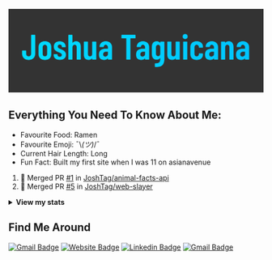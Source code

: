 [![Social banner for JoshTag](./assets/banner.svg)](https://joshtag.com)

## Everything You Need To Know About Me:

- Favourite Food: Ramen
- Favourite Emoji: ¯\\_(ツ)_/¯
- Current Hair Length: Long
- Fun Fact: Built my first site when I was 11 on asianavenue

<!--START_SECTION:activity-->
1. 🎉 Merged PR [#1](https://github.com/JoshTag/animal-facts-api/pull/1) in [JoshTag/animal-facts-api](https://github.com/JoshTag/animal-facts-api)
2. 🎉 Merged PR [#5](https://github.com/JoshTag/web-slayer/pull/5) in [JoshTag/web-slayer](https://github.com/JoshTag/web-slayer)
<!--END_SECTION:activity-->

<details>
 <summary><strong>View my stats</strong></summary>
<p align="center">
  <img src="https://github-readme-stats.vercel.app/api?username=JoshTag&count_private=true&show_icons=true" />
</p>
<p align="center">
  <img src="https://github-readme-stats.vercel.app/api/top-langs/?username=JoshTag&layout=compact" />
</p>
 
</details>

## Find Me Around

[![Gmail Badge](https://img.shields.io/badge/-github-333333??&style=for-the-badge&logo=Github&logoColor=white&link=https://github.com/joshtag)](https://github.com/joshtag)
[![Website Badge](https://img.shields.io/badge/-website-4285F4?&style=for-the-badge&logo=google-chrome&logoColor=white&link=https://joshtag.com)](https://joshtag.com)
[![Linkedin Badge](https://img.shields.io/badge/-LinkedIn-0077B5?&style=for-the-badge&logo=Linkedin&logoColor=white&link=https://www.linkedin.com/in/joshua-taguicana/)](https://www.linkedin.com/in/joshua-taguicana/)
[![Gmail Badge](https://img.shields.io/badge/-gmail-c14438??&style=for-the-badge&logo=Gmail&logoColor=white&link=mailto:joshtaguicana@gmail.com)](mailto:joshtaguicana@gmail.com)
